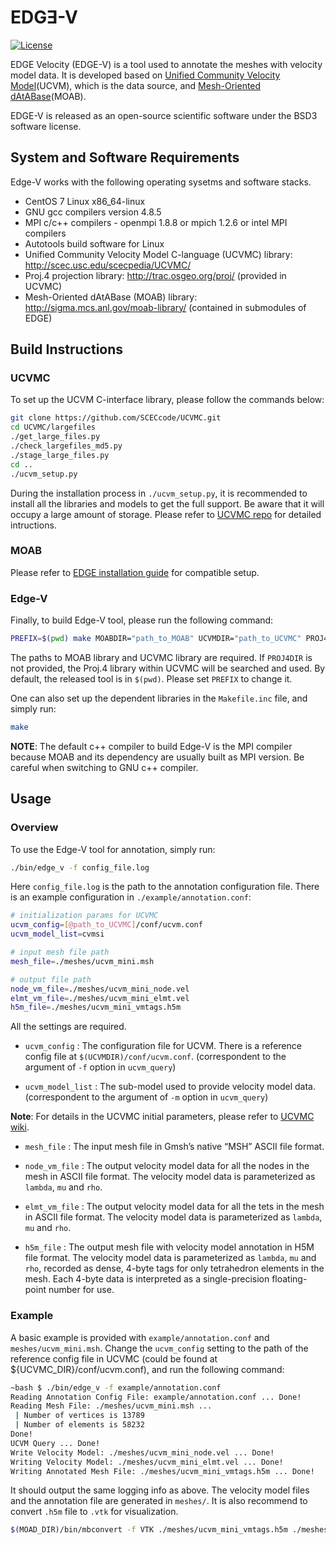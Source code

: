 # EDGƎ-V

[![License](https://img.shields.io/badge/license-BSD3-blue.svg)](LICENSE.md) 
<!--[![Travis CI](https://travis-ci.org/hfp/libxsmm.svg?branch=master "Master branch build status")](https://github.com/hfp/libxsmm/wiki/Status) -->

EDGE Velocity (EDGE-V) is a tool used to annotate the meshes with velocity model data. It is developed based on [Unified Community Velocity Model](http://scec.usc.edu/scecpedia/UCVMC)(UCVM), which is the data source, and [Mesh-Oriented dAtABase](http://sigma.mcs.anl.gov/moab-library)(MOAB).

EDGE-V is released as an open-source scientific software under the BSD3 software license.


## System and Software Requirements

Edge-V works with the following operating sysetms and software stacks.

*  CentOS 7 Linux x86_64-linux 
*  GNU gcc compilers version 4.8.5
*  MPI c/c++ compilers - openmpi 1.8.8 or mpich 1.2.6 or intel MPI compilers
*  Autotools build software for Linux
*  Unified Community Velocity Model C-language (UCVMC) library: http://scec.usc.edu/scecpedia/UCVMC/ 
*  Proj.4 projection library: http://trac.osgeo.org/proj/ (provided in UCVMC)
*  Mesh-Oriented dAtABase (MOAB) library: http://sigma.mcs.anl.gov/moab-library/ (contained in submodules of EDGE)


## Build Instructions

### UCVMC

To set up the UCVM C-interface library, please follow the commands below:

```bash
git clone https://github.com/SCECcode/UCVMC.git
cd UCVMC/largefiles
./get_large_files.py
./check_largefiles_md5.py
./stage_large_files.py
cd ..
./ucvm_setup.py
```

During the installation process in `./ucvm_setup.py`, it is recommended to install all the libraries and models to get the full support. Be aware that it will occupy a large amount of storage.
Please refer to [UCVMC repo](https://github.com/SCECcode/UCVMC#ucvmc) for detailed intructions.

### MOAB

Please refer to [EDGE installation guide](https://usr.dial3343.org/chapters/install/edge.html) for compatible setup.

### Edge-V

Finally, to build Edge-V tool, please run the following command:

```bash
PREFIX=$(pwd) make MOABDIR="path_to_MOAB" UCVMDIR="path_to_UCVMC" PROJ4DIR="path_to_Proj_4" 
```
The paths to MOAB library and UCVMC library are required. If `PROJ4DIR` is not provided, the Proj.4 library within UCVMC will be searched and used. By default, the released tool is in `$(pwd)`. Please set `PREFIX` to change it.

One can also set up the dependent libraries in the `Makefile.inc` file, and simply run:
```bash
make
```

**NOTE**: The default c++ compiler to build Edge-V is the MPI compiler because MOAB and its dependency are usually built as MPI version. Be careful when switching to GNU c++ compiler.



## Usage

### Overview

To use the Edge-V tool for annotation, simply run:

```bash
./bin/edge_v -f config_file.log
```

Here `config_file.log` is the path to the annotation configuration file. There is an example configuration in `./example/annotation.conf`:

```bash
# initialization params for UCVMC
ucvm_config=[@path_to_UCVMC]/conf/ucvm.conf
ucvm_model_list=cvmsi

# input mesh file path
mesh_file=./meshes/ucvm_mini.msh

# output file path
node_vm_file=./meshes/ucvm_mini_node.vel
elmt_vm_file=./meshes/ucvm_mini_elmt.vel
h5m_file=./meshes/ucvm_mini_vmtags.h5m
```

All the settings are required. 
* `ucvm_config` : 
    The configuration file for UCVM. There is a reference config file at `$(UCVMDIR)/conf/ucvm.conf`.
    (correspondent to the argument of `-f` option in `ucvm_query`)

* `ucvm_model_list` :
    The sub-model used to provide velocity model data.
    (correspondent to the argument of `-m` option in `ucvm_query`)

**Note**: For details in the UCVMC initial parameters, please refer to [UCVMC wiki](https://github.com/SCECcode/UCVMC/wiki).

* `mesh_file` :
    The input mesh file in Gmsh’s native “MSH” ASCII file format.
* `node_vm_file` :
    The output velocity model data for all the nodes in the mesh in ASCII file format.
    The velocity model data is parameterized as `lambda`, `mu` and `rho`.

* `elmt_vm_file` :
    The output velocity model data for all the tets in the mesh in ASCII file format.
    The velocity model data is parameterized as `lambda`, `mu` and `rho`.

* `h5m_file` :
    The output mesh file with velocity model annotation in H5M file format.
    The velocity model data is parameterized as `lambda`, `mu` and `rho`, recorded as dense, 4-byte tags for only tetrahedron elements in the mesh. Each 4-byte data is interpreted as a single-precision floating-point number for use.

### Example

A basic example is provided with `example/annotation.conf` and `meshes/ucvm_mini.msh`. Change the `ucvm_config` setting to the path of the reference config file in UCVMC (could be found at ${UCVMC_DIR}/conf/ucvm.conf), and run the following command:

```bash
~bash $ ./bin/edge_v -f example/annotation.conf 
Reading Annotation Config File: example/annotation.conf ... Done!
Reading Mesh File: ./meshes/ucvm_mini.msh ... 
 | Number of vertices is 13789
 | Number of elements is 58232
Done!
UCVM Query ... Done!
Write Velocity Model: ./meshes/ucvm_mini_node.vel ... Done!
Writing Velocity Model: ./meshes/ucvm_mini_elmt.vel ... Done!
Writing Annotated Mesh File: ./meshes/ucvm_mini_vmtags.h5m ... Done!
```

It should output the same logging info as above. The velocity model files and the annotation file are generated in `meshes/`. It is also recommend to convert `.h5m` file to `.vtk` for visualization.

```bash
$(MOAD_DIR)/bin/mbconvert -f VTK ./meshes/ucvm_mini_vmtags.h5m ./meshes/ucvm_mini_vmtags.vtk
```
